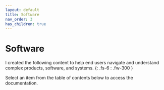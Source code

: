 ```yaml
---
layout: default
title: Software
nav_order: 3
has_children: true
---
```


# Software
I created the following content to help end users navigate and understand complex products, software, and systems.
{: .fs-6 : .fw-300 }

Select an item from the table of contents below to access the documentation.

